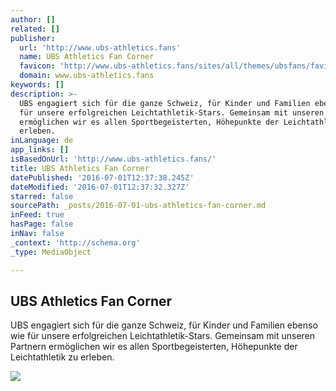 ```yaml
---
author: []
related: []
publisher:
  url: 'http://www.ubs-athletics.fans'
  name: UBS Athletics Fan Corner
  favicon: 'http://www.ubs-athletics.fans/sites/all/themes/ubsfans/favicon.ico'
  domain: www.ubs-athletics.fans
keywords: []
description: >-
  UBS engagiert sich für die ganze Schweiz, für Kinder und Familien ebenso wie
  für unsere erfolgreichen Leichtathletik-Stars. Gemeinsam mit unseren Partnern
  ermöglichen wir es allen Sportbegeisterten, Höhepunkte der Leichtathletik zu
  erleben.
inLanguage: de
app_links: []
isBasedOnUrl: 'http://www.ubs-athletics.fans/'
title: UBS Athletics Fan Corner
datePublished: '2016-07-01T12:37:38.245Z'
dateModified: '2016-07-01T12:37:32.327Z'
starred: false
sourcePath: _posts/2016-07-01-ubs-athletics-fan-corner.md
inFeed: true
hasPage: false
inNav: false
_context: 'http://schema.org'
_type: MediaObject

---
```

<article style=""><h1>UBS Athletics Fan Corner</h1><p>UBS engagiert sich für die ganze Schweiz, für Kinder und Familien ebenso wie für unsere erfolgreichen Leichtathletik-Stars. Gemeinsam mit unseren Partnern ermöglichen wir es allen Sportbegeisterten, Höhepunkte der Leichtathletik zu erleben.</p><img src="http://www.ubs-athletics.fans/sites/all/themes/ubsfans/ubs-athletics-fans.jpg" /></article>
